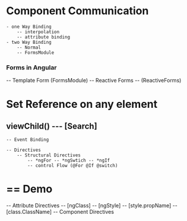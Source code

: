 # Component Communication

    - one Way Binding
        -- interpolation
        -- attribute binding
    - two Way Binding
        -- Normal
        -- FormsModule

### Forms in Angular

-- Template Form (FormsModule)
-- Reactive Forms -- (ReactiveForms)

# Set Reference on any element

## viewChild() --- [Search]

    -- Event Binding

    -- Directives
        -- Structural Directives
            -- *ngFor -- *ngSwtich -- *ngIf
            -- control Flow (@For @If @switch)

# == Demo

-- Attribute Directives
-- [ngClass]
-- [ngStyle]
-- [style.propName]
-- [class.ClassName]
-- Component Directives
